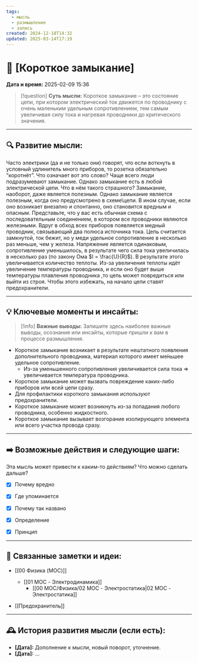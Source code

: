 ```yaml
---
tags:
  - мысль
  - размышление
  - запись
created: 2024-12-18T14:32
updated: 2025-03-14T17:19
---
```


# 💭  [Короткое замыкание]

**Дата и время:** 2025-02-09 15:36

> [!question] **Суть мысли:**
> Короткое замыкание – это состояние цепи, при котором электрический ток движется по проводнику с очень маленьким удельным сопротивлением, тем самым увеличивая силу тока и нагревая проводники до критического значения.

---

## 🔍 Развитие мысли:

Часто электрики (да и не только они) говорят, что если воткнуть в условный удлинитель много приборов, то розетка обязательно “коротнёт”. Что означает вот это слово?
Чаще всего люди подразумевают замыкание. Однако замыкание есть в любой электрической цепи. Что в нём такого страшного? Замыкание, наоборот, даже является полезным.
Однако замыкание является полезным, когда оно предусмотрено в схеме\цепи. В ином случае, если оно возникает внезапно и спонтанно, оно становится вредным и опасным. Представьте, что у вас есть обычная схема с последовательным соединением, в котором все проводники являются железными. Вдруг в обход всех приборов появляется медный проводник, связывающий два полюса источника тока. Цепь считается замкнутой, ток бежит, но у меди удельное сопротивление в несколько раз меньше, чем у железа. Напряжение является одинаковым, сопротивление уменьшилось, в результате чего сила тока увеличилась в несколько раз (по закону Ома $I = \frac{U}{R}$). В результате этого увеличивается количество теплоты. Из-за увеличения теплоты идёт увеличение температуры проводника, и если оно будет выше температуры плавления проводника ,то цепь может повредиться или выйти из строя. Чтобы этого избежать, на начало цепи ставят предохранители.

---

## 💡 Ключевые моменты и инсайты:

> [!info] **Важные выводы:**
> Запишите здесь наиболее важные выводы, осознания или инсайты, которые пришли к вам в процессе размышления.

- Короткое замыкание возникает в результате нештатного появления дополнительного проводника, материал которого имеет ме́ньшее удельное сопротивление.
	- Из-за уменьшенного сопротивления увеличивается сила тока => увеличивается температура проводника.
- Короткое замыкание может вызвать повреждение каких-либо приборов или всей цепи сразу.
- Для профилактики короткого замыкания используют предохранители.
- Короткое замыкание может возникнуть из-за попадания любого проводника, особенно жидкостного.
- Короткое замыкание вызывает возгорание изолирующего элемента или всего участка провода сразу.

---

## ➡️ Возможные действия и следующие шаги:

Эта мысль может привести к каким-то действиям? Что можно сделать дальше?

- [x] Почему вредно 
- [x] Где упоминается 
- [x] Почему так названо
- [x] Определение
- [x] Принцип


---

## 🔄 Связанные заметки и идеи:

- [[00 Физика (MOC)]]
	- [[01 MOC - Электродинамика]]
		- [[00 MOC/Физика/02 MOC - Электростатика|02 MOC - Электростатика]]

- [[Предохранитель]]

---

## 🕰️ История развития мысли (если есть):

* **[Дата]:**  Дополнение к мысли, новый поворот, уточнение.
* **[Дата]:**  ...